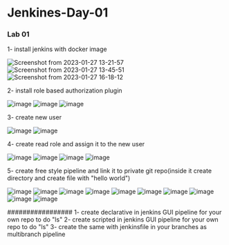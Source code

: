 # Jenkines-Day-01

### Lab 01

1- install jenkins with docker image

![Screenshot from 2023-01-27 13-21-57](https://user-images.githubusercontent.com/40915944/215119517-f137bc2e-8b42-440a-afd9-01ecad0a9bef.png)
![Screenshot from 2023-01-27 13-45-51](https://user-images.githubusercontent.com/40915944/215119552-c0d55495-e1b9-4c78-bf7e-34256431c636.png)
![Screenshot from 2023-01-27 16-18-12](https://user-images.githubusercontent.com/40915944/215119579-ebc3eed5-f236-4bbe-a2d9-847e787e6d31.png)

2- install role based authorization plugin

![image](https://user-images.githubusercontent.com/40915944/215120236-ac00634f-7893-4bab-bcf9-b8eb71ee15c0.png)
![image](https://user-images.githubusercontent.com/40915944/215126804-1f83d503-8632-4282-9a2a-ada34a5e8963.png)
![image](https://user-images.githubusercontent.com/40915944/215127068-23726b54-9531-4b97-afa3-0c975110b545.png)

3- create new user

![image](https://user-images.githubusercontent.com/40915944/215127780-f55cb510-e76e-4007-addd-c10f8101a728.png)
![image](https://user-images.githubusercontent.com/40915944/215127842-f08f64ec-046f-4569-9f6c-b01679292178.png)

4- create read role and assign it to the new user

![image](https://user-images.githubusercontent.com/40915944/215128833-08519750-3536-475d-a352-e55789cd8fa4.png)
![image](https://user-images.githubusercontent.com/40915944/215129292-f1262a4f-bad8-4923-8cc4-88f9364a9241.png)
![image](https://user-images.githubusercontent.com/40915944/215130008-2d3b32d2-867e-4d47-86e0-1f063bb608b4.png)
![image](https://user-images.githubusercontent.com/40915944/215130231-9023998d-21b8-4ae7-b309-4981082d4045.png)

5- create free style pipeline and link it to private git repo(inside it create directory and create file with "hello world")

![image](https://user-images.githubusercontent.com/40915944/215145495-0d92373b-3996-4ae7-a833-67f164baf7c0.png)
![image](https://user-images.githubusercontent.com/40915944/215145587-0c04e700-b7e6-4073-8e41-abbbdccb1ba2.png)
![image](https://user-images.githubusercontent.com/40915944/215148584-932db84a-201e-433d-a6bc-c778f4b35c56.png)
![image](https://user-images.githubusercontent.com/40915944/215152272-ce4b2e87-09fd-498a-af4e-13b793fb35b3.png)
![image](https://user-images.githubusercontent.com/40915944/215152404-0808fd79-4dcc-4f71-93af-f1f7094c52a5.png)
![image](https://user-images.githubusercontent.com/40915944/215153461-556a84ae-bdd3-449b-b00b-9fa0859faa7f.png)
![image](https://user-images.githubusercontent.com/40915944/215153585-78c984ab-6f70-4e32-a8f0-e0f911e74e1e.png)
![image](https://user-images.githubusercontent.com/40915944/215153649-d3eb0058-ba96-489c-830e-a89974f8c271.png)
![image](https://user-images.githubusercontent.com/40915944/215153948-36c8fbdf-8770-4782-829f-8531246f4216.png)
![image](https://user-images.githubusercontent.com/40915944/215154495-5f971430-e443-4f58-a6e4-708711ee12c5.png)

#################
1- create declarative in jenkins GUI pipeline for your own repo to do "ls"
2- create scripted in jenkins GUI pipeline for your own repo to do "ls"
3- create the same with jenkinsfile in your branches as multibranch pipeline
